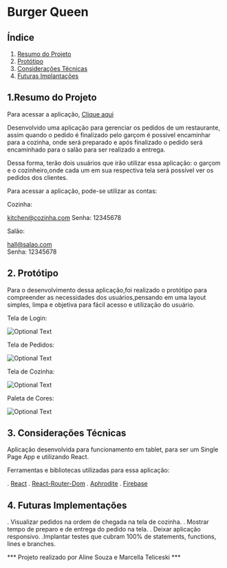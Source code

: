 # Burger Queen 

## Índice 

1. [Resumo do Projeto](#Resumo-do-Projeto)
2. [Protótipo](#Prototipo)
3. [Considerações Técnicas](#Considerações-Técnicas)
3. [Futuras Implantações](#Futuras-Implantações)


## 1.Resumo do Projeto

Para acessar a aplicação, [Clique aqui](https://lab-burger-queen-81337.web.app/)

 Desenvolvido uma aplicação para gerenciar os pedidos de um restaurante, assim quando o pedido é finalizado 
 pelo garçom é possivel encaminhar para a cozinha, onde será preparado e após finalizado o pedido será encaminhado
 para o salão para ser realizado a entrega.

 Dessa forma, terão dois usuários que irão utilizar essa aplicação: o garçom e o cozinheiro,onde cada um em sua 
 respectiva tela será possível ver os pedidos dos clientes.

 Para acessar a aplicação, pode-se utilizar as contas: 

Cozinha:

kitchen@cozinha.com
Senha: 12345678

Salão: 

hall@salao.com	
Senha: 12345678

## 2. Protótipo 

Para o desenvolvimento dessa aplicação,foi realizado o protótipo para compreender as necessidades dos usuários,pensando em uma layout
simples, limpa e objetiva para fácil acesso e utilização do usuário. 

Tela de Login: 

![Optional Text](public/src/images/Prototipo-Login.png)

Tela de Pedidos:

![Optional Text](public/src/images/Prototipo-Menu.png)

Tela de Cozinha: 

![Optional Text](public/src/images/Prototipo-Cozinha.png)

Paleta de Cores:

![Optional Text](public/src/images/paletadecores.jpeg)

## 3. Considerações Técnicas

Aplicação desenvolvida para funcionamento em tablet, para ser um Single Page App e utilizando React. 

Ferramentas e bibliotecas utilizadas para essa aplicação: 

\. [React](https://pt-br.reactjs.org/)
\. [React-Router-Dom](https://reactrouter.com/web/guides/quick-start)
\. [Aphrodite](https://github.com/Khan/aphrodite)
\. [Firebase](https://firebase.google.com/?hl=pt-br)

## 4. Futuras Implementações

\. Visualizar pedidos na ordem de chegada na tela de cozinha.
\. Mostrar tempo de preparo e de entrega do pedido na tela.
\. Deixar aplicação responsivo. 
\.Implantar testes que cubram 100% de statements, functions, lines e branches.



*** Projeto realizado por Aline Souza e Marcella Teliceski ***
